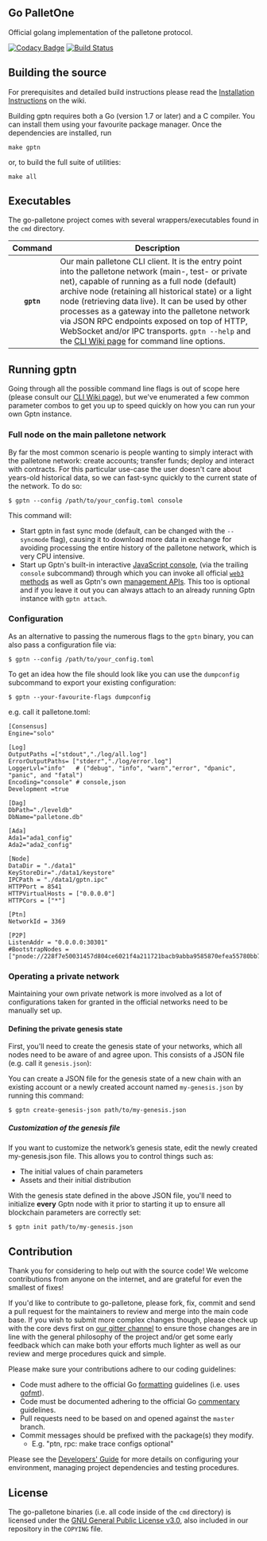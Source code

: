 ## Go PalletOne

Official golang implementation of the palletone protocol.

[![Codacy Badge](https://api.codacy.com/project/badge/Grade/47ccb5f4718d4e80963f70159c16c913)](https://app.codacy.com/app/palletonedev/go-palletone?utm_source=github.com&utm_medium=referral&utm_content=palletone/go-palletone&utm_campaign=badger)
[![Build Status](https://travis-ci.org/palletone/go-palletone.svg?branch=master)](https://travis-ci.org/palletone/go-palletone)

## Building the source

For prerequisites and detailed build instructions please read the
[Installation Instructions](https://github.com/palletone/go-palletone/wiki/Building-palletone)
on the wiki.

Building gptn requires both a Go (version 1.7 or later) and a C compiler.
You can install them using your favourite package manager.
Once the dependencies are installed, run

    make gptn

or, to build the full suite of utilities:

    make all

## Executables

The go-palletone project comes with several wrappers/executables found in the `cmd` directory.

| Command    | Description |
|:----------:|-------------|
| **`gptn`** | Our main palletone CLI client. It is the entry point into the palletone network (main-, test- or private net), capable of running as a full node (default) archive node (retaining all historical state) or a light node (retrieving data live). It can be used by other processes as a gateway into the palletone network via JSON RPC endpoints exposed on top of HTTP, WebSocket and/or IPC transports. `gptn --help` and the [CLI Wiki page](https://github.com/palletone/go-palletone/wiki/Command-Line-Options) for command line options. |

## Running gptn

Going through all the possible command line flags is out of scope here (please consult our
[CLI Wiki page](https://github.com/palletone/go-palletone/wiki/Command-Line-Options)), but we've
enumerated a few common parameter combos to get you up to speed quickly on how you can run your
own Gptn instance.

### Full node on the main palletone network

By far the most common scenario is people wanting to simply interact with the palletone network:
create accounts; transfer funds; deploy and interact with contracts. For this particular use-case
the user doesn't care about years-old historical data, so we can fast-sync quickly to the current
state of the network. To do so:

```
$ gptn --config /path/to/your_config.toml console 
```

This command will:

 * Start gptn in fast sync mode (default, can be changed with the `--syncmode` flag), causing it to
   download more data in exchange for avoiding processing the entire history of the palletone network,
   which is very CPU intensive.
 * Start up Gptn's built-in interactive [JavaScript console](https://github.com/palletone/go-palletone/wiki/JavaScript-Console),
   (via the trailing `console` subcommand) through which you can invoke all official [`web3` methods](https://github.com/palletone/wiki/wiki/JavaScript-API)
   as well as Gptn's own [management APIs](https://github.com/palletone/go-palletone/wiki/Management-APIs).
   This too is optional and if you leave it out you can always attach to an already running Gptn instance
   with `gptn attach`.


### Configuration

As an alternative to passing the numerous flags to the `gptn` binary, you can also pass a configuration file via:

```
$ gptn --config /path/to/your_config.toml
```

To get an idea how the file should look like you can use the `dumpconfig` subcommand to export your existing configuration:

```
$ gptn --your-favourite-flags dumpconfig
```

e.g. call it palletone.toml:

```
[Consensus]
Engine="solo"

[Log]
OutputPaths =["stdout","./log/all.log"]
ErrorOutputPaths= ["stderr","./log/error.log"]
LoggerLvl="info"   # ("debug", "info", "warn","error", "dpanic", "panic", and "fatal")
Encoding="console" # console,json
Development =true

[Dag]
DbPath="./leveldb"
DbName="palletone.db"

[Ada]
Ada1="ada1_config"
Ada2="ada2_config"

[Node]
DataDir = "./data1"
KeyStoreDir="./data1/keystore"
IPCPath = "./data1/gptn.ipc"
HTTPPort = 8541
HTTPVirtualHosts = ["0.0.0.0"]
HTTPCors = ["*"]

[Ptn]
NetworkId = 3369

[P2P]
ListenAddr = "0.0.0.0:30301"
#BootstrapNodes = ["pnode://228f7e50031457d804ce6021f4a211721bacb9abba9585870efea55780bb744005a7f22e22938040684cdec32c748968f5dbe19822d4fbb44c6aaa69e7abdfee@127.0.0.1:30301"]
```


### Operating a private network

Maintaining your own private network is more involved as a lot of configurations taken for granted in
the official networks need to be manually set up.

#### Defining the private genesis state

First, you'll need to create the genesis state of your networks, which all nodes need to be aware of and agree upon. This consists of a JSON file (e.g. call it `genesis.json`):

You can create a JSON file for the genesis state of a new chain with an existing account or a newly created account named `my-genesis.json` by running this command:

```
$ gptn create-genesis-json path/to/my-genesis.json
```

##### Customization of the genesis file

If you want to customize the network’s genesis state, edit the newly created my-genesis.json file. This allows you to control things such as:

* The initial values of chain parameters
* Assets and their initial distribution

With the genesis state defined in the above JSON file, you'll need to initialize **every** Gptn node with it prior to starting it up to ensure all blockchain parameters are correctly set:

```
$ gptn init path/to/my-genesis.json
```

## Contribution

Thank you for considering to help out with the source code! We welcome contributions from
anyone on the internet, and are grateful for even the smallest of fixes!

If you'd like to contribute to go-palletone, please fork, fix, commit and send a pull request
for the maintainers to review and merge into the main code base. If you wish to submit more
complex changes though, please check up with the core devs first on [our gitter channel](https://gitter.im/palletone/go-palletone)
to ensure those changes are in line with the general philosophy of the project and/or get some
early feedback which can make both your efforts much lighter as well as our review and merge
procedures quick and simple.

Please make sure your contributions adhere to our coding guidelines:

 * Code must adhere to the official Go [formatting](https://golang.org/doc/effective_go.html#formatting) guidelines (i.e. uses [gofmt](https://golang.org/cmd/gofmt/)).
 * Code must be documented adhering to the official Go [commentary](https://golang.org/doc/effective_go.html#commentary) guidelines.
 * Pull requests need to be based on and opened against the `master` branch.
 * Commit messages should be prefixed with the package(s) they modify.
   * E.g. "ptn, rpc: make trace configs optional"

Please see the [Developers' Guide](https://github.com/palletone/go-palletone/wiki/Developers'-Guide)
for more details on configuring your environment, managing project dependencies and testing procedures.

## License

The go-palletone binaries (i.e. all code inside of the `cmd` directory) is licensed under the
[GNU General Public License v3.0](https://www.gnu.org/licenses/gpl-3.0.en.html), also included
in our repository in the `COPYING` file.
